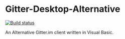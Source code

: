 # Gitter-Desktop-Alternative
[![Build status](https://ci.appveyor.com/api/projects/status/wyf61r5r4htk7wf8?svg=true)](https://ci.appveyor.com/project/PFCKrutonium/gitter-desktop-alternative)

An Alternative Gitter.im client written in Visual Basic.
